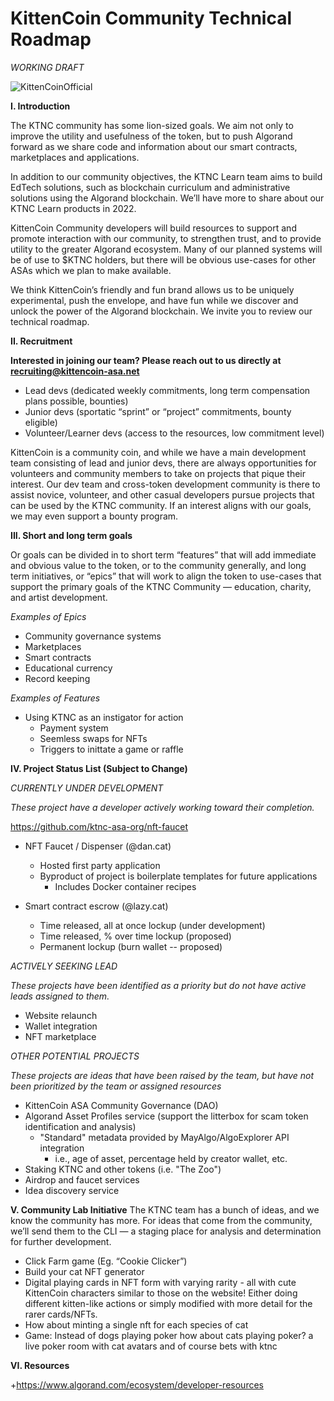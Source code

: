 # KittenCoin Community Technical Roadmap #
_WORKING DRAFT_


![KittenCoinOfficial](https://user-images.githubusercontent.com/93789515/147427563-2eb74fb5-824a-4512-b04d-205e295f93db.png)


**I. Introduction**

The KTNC community has some lion-sized goals. We aim not only to improve the utility and usefulness of the token, but to push Algorand forward as we share code and information about our smart contracts, marketplaces and applications. 

In addition to our community objectives, the KTNC Learn team aims to build EdTech solutions, such as blockchain curriculum and administrative solutions using the Algorand blockchain. We’ll have more to share about our KTNC Learn products in 2022.

KittenCoin Community developers will build resources to support and promote interaction with our community, to strengthen trust, and to provide utility to the greater Algorand ecosystem. Many of our planned systems will be of use to $KTNC holders, but there will be obvious use-cases for other ASAs which we plan to make available. 

We think KittenCoin’s friendly and fun brand allows us to be uniquely experimental, push the envelope, and have fun while we discover and unlock the power of the Algorand blockchain. We invite you to review our technical roadmap. 

**II. Recruitment**

**Interested in joining our team? Please reach out to us directly at recruiting@kittencoin-asa.net**

+ Lead devs (dedicated weekly commitments, long term compensation plans possible, bounties) 
+ Junior devs (sportatic “sprint” or “project” commitments, bounty eligible)
+ Volunteer/Learner devs (access to the resources, low commitment level)

KittenCoin is a community coin, and while we have a main development team consisting of lead and junior devs, there are always opportunities for volunteers and community members to take on projects that pique their interest. Our dev team and cross-token development community is there to assist novice, volunteer, and other casual developers pursue projects that can be used by the KTNC community. If an interest aligns with our goals, we may even support a bounty program.

**III. Short and long term goals**

Or goals can be divided in to short term “features” that will add immediate and obvious value to the token, or to the community generally, and long term initiatives, or “epics” that will work to align the token to use-cases that support the primary goals of the KTNC Community — education, charity, and artist development.

_Examples of Epics_
+ Community governance systems
+ Marketplaces
+ Smart contracts
+ Educational currency
+ Record keeping

_Examples of Features_
+ Using KTNC as an instigator for action
  + Payment system
  + Seemless swaps for NFTs
  + Triggers to inittate a game or raffle
 

**IV. Project Status List (Subject to Change)**

_CURRENTLY UNDER DEVELOPMENT_

_These project have a developer actively working toward their completion._

https://github.com/ktnc-asa-org/nft-faucet

+ NFT Faucet / Dispenser (@dan.cat)
  + Hosted first party application
  + Byproduct of project is boilerplate templates for future applications
    + Includes Docker container recipes

+ Smart contract escrow (@lazy.cat)
  + Time released, all at once lockup (under development)
  + Time released, % over time lockup (proposed)
  + Permanent lockup (burn wallet -- proposed)

_ACTIVELY SEEKING LEAD_

_These projects have been identified as a priority but do not have active leads assigned to them._

+ Website relaunch 
+ Wallet integration
+ NFT marketplace

_OTHER POTENTIAL PROJECTS_

_These projects are ideas that have been raised by the team, but have not been prioritized by the team or assigned resources_

+ KittenCoin ASA Community Governance (DAO)
+ Algorand Asset Profiles service (support the litterbox for scam token identification and analysis)
  + "Standard" metadata provided by MayAlgo/AlgoExplorer API integration
    + i.e., age of asset, percentage held by creator wallet, etc.
+ Staking KTNC and other tokens (i.e. "The Zoo")
+ Airdrop and faucet services
+ Idea discovery service

**V. Community Lab Initiative**
The KTNC team has a bunch of ideas, and we know the community has more. For ideas that come from the community, we’ll send them to the CLI — a staging place for analysis and determination for further development.

+ Click Farm game (Eg. “Cookie Clicker”)
+ Build your cat NFT generator
+ Digital playing cards in NFT form with varying rarity - all with cute KittenCoin characters similar to those on the website! Either doing different kitten-like actions or simply modified with more detail for the rarer cards/NFTs.
+ How about minting a single nft for each species of cat
+ Game: Instead of dogs playing poker how about cats playing poker? a live poker room with cat avatars and of course bets with ktnc

**VI. Resources**

+https://www.algorand.com/ecosystem/developer-resources


  
  
  
 


